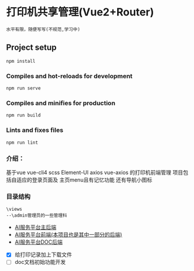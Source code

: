 # 打印机共享管理(Vue2+Router)
``水平有限，随便写写(不规范,学习中)``
## Project setup
```
npm install
```

### Compiles and hot-reloads for development
```
npm run serve
```

### Compiles and minifies for production
```
npm run build
```

### Lints and fixes files
```
npm run lint
```

### 介绍：
基于vue vue-cli4 scss Element-UI axios vue-axios 的打印机前端管理
项目包括自适应的登录页面及 主页menu且有记忆功能 还有导航小图标

### 目录结构
```
\views
--\admin管理员的一些管理科
```

- [AI服务平台主后端](https://github.com/abbhb/Springboot-PrinterSharing)
- [AI服务平台前端(本项目也是其中一部分的后端)](https://github.com/abbhb/Vue-PrinterSharing)
- [AI服务平台DOC后端](https://github.com/abbhb/Printer-Doc)

- [x] 给打印记录加上下载文件
- [ ] doc文档初始功能开发